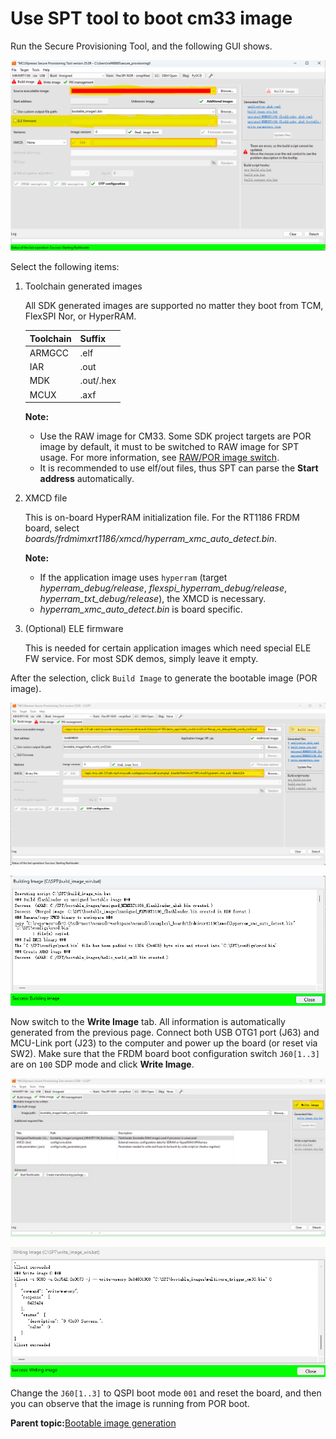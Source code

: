# Use SPT tool to boot cm33 image 

Run the Secure Provisioning Tool, and the following GUI shows.

![](../images/SPT_Start.png "Secure Provisiong Tool start page")

Select the following items:

1.  Toolchain generated images

    All SDK generated images are supported no matter they boot from TCM, FlexSPI Nor, or HyperRAM.

    |Toolchain|Suffix|
    |---------|------|
    |ARMGCC|.elf|
    |IAR|.out|
    |MDK|.out/.hex|
    |MCUX|.axf|

    **Note:**

    -   Use the RAW image for CM33. Some SDK project targets are POR image by default, it must to be switched to RAW image for SPT usage. For more information, see [RAW/POR image switch](RAW_POR_image_switch.md).
    -   It is recommended to use elf/out files, thus SPT can parse the **Start address** automatically.
2.  XMCD file

    This is on-board HyperRAM initialization file. For the RT1186 FRDM board, select *boards/frdmimxrt1186/xmcd/hyperram\_xmc\_auto\_detect.bin*.

    **Note:**

    -   If the application image uses `hyperram` \(target *hyperram\_debug/release*, *flexspi\_hyperram\_debug/release*, *hyperram\_txt\_debug/release*\), the XMCD is necessary.
    -   *hyperram\_xmc\_auto\_detect.bin* is board specific.
3.  \(Optional\) ELE firmware

    This is needed for certain application images which need special ELE FW service. For most SDK demos, simply leave it empty.


After the selection, click `Build Image` to generate the bootable image \(POR image\).

![](../images/SPT_Build.png "Build single CM33 POR image")

![](../images/SPT_Build_Success.png "Build single CM33 POR image success")

Now switch to the **Write Image** tab. All information is automatically generated from the previous page. Connect both USB OTG1 port \(J63\) and MCU-Link port \(J23\) to the computer and power up the board \(or reset via SW2\). Make sure that the FRDM board boot configuration switch `J60[1..3]` are on `100` SDP mode and click **Write Image**.

![](../images/SPT_Write.png "Write single CM33 POR image")

![](../images/SPT_Write_Success.png "Write single CM33 POR image success")

Change the `J60[1..3]` to QSPI boot mode `001` and reset the board, and then you can observe that the image is running from POR boot.

**Parent topic:**[Bootable image generation](../topics/bootable_image_generation.md)

